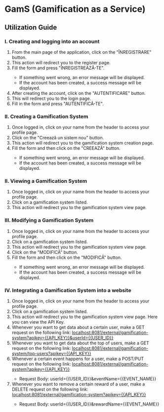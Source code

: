 <!DOCTYPE html>
<html lang="en">
<head>
    <meta charset="UTF-8">
    <meta http-equiv="X-UA-Compatible" content="IE=edge">
    <meta name="viewport" content="width=device-width, initial-scale=1.0">
</head>
<body>
    <h1>GamS (Gamification as a Service)</h1>
    <h2>Utilization Guide</h2>
    <h3>I. Creating and logging into an account</h3>
    <ol>
        <li>From the main page of the application, click on the "ÎNREGISTRARE" button.</li>
        <li>This action will redirect you to the register page.</li>
        <li>Fill the form and press "ÎNREGISTREAZĂ-TE".</li>
        <ul>
            <li>If something went wrong, an error message will be displayed.</li>
            <li>If the account has been created, a success message will be displayed.</li>
        </ul>
        <li>After creating the account, click on the "AUTENTIFICARE" button.</li>
        <li>This will redirect you to the login page.</li>
        <li>Fill in the form and press "AUTENTIFICĂ-TE".</li>
    </ol>
    <h3>II. Creating a Gamification System</h3>
    <ol>
        <li>Once logged in, click on your name from the header to access your profile page.</li>
        <li>Click on the "Creează un sistem nou" button.</li>
        <li>This action will redirect you to the gamification system creation page.</li>
        <li>Fill the form and then click on the "CREEAZĂ" button.</li>
        <ul>
            <li>If something went wrong, an error message will be displayed.</li>
            <li>If the account has been created, a success message will be displayed.</li>
        </ul>
    </ol>
    <h3>II. Viewing a Gamification System</h3>
    <ol>
        <li>Once logged in, click on your name from the header to access your profile page.</li>
        <li>Click on a gamification system listed.</li>
        <li>This action will redirect you to the gamification system view page.</li>
    </ol>
    <h3>III. Modifying a Gamification System</h3>
    <ol>
        <li>Once logged in, click on your name from the header to access your profile page.</li>
        <li>Click on a gamification system listed.</li>
        <li>This action will redirect you to the gamification system view page.</li>
        <li>Click on the "MODIFICĂ" button.</li>
        <li>Fill the form and then click on the "MODIFICĂ" button.</li>
        <ul>
            <li>If something went wrong, an error message will be displayed.</li>
            <li>If the account has been created, a success message will be displayed.</li>
        </ul>
    </ol>
    <h3>IV. Integrating a Gamification System into a website</h3>
    <ol>
        <li>Once logged in, click on your name from the header to access your profile page.</li>
        <li>Click on a gamification system listed.</li>
        <li>This action will redirect you to the gamification system view page. Here you can view the API Key.</li>
        <li>Whenever you want to get data about a certain user, make a GET request on the following link: 
<a href="#">localhost:8081/external/gamification-system?apikey={{API_KEY}}&userId={{USER_ID}}</a></li>
        <li>Whenever you want to get data about the top of users, make a GET request on the following link: 
<a href="#">localhost:8081/external/gamification-system/top-users?apikey={{API_KEY}}</a></li>
        <li>Whenever a certain event happens for a user, make a POST/PUT request on the following link: 
<a href="#">localhost:8081/external/gamification-system?apikey={{API_KEY}}</a></li>
        <ul>
            <li>Request Body: userId={{USER_ID}}&eventName={{EVENT_NAME}}</li>
        </ul>
        <li>Whenever you want to remove a certain reward of a user, make a DELETE request on the following link: 
<a href="#">localhost:8081/external/gamification-system?apikey={{API_KEY}}</a></li>
        <ul>
            <li>Request Body: userId={{USER_ID}}&rewardName={{EVENT_NAME}}</li>
        </ul>
    </ol>
</body>